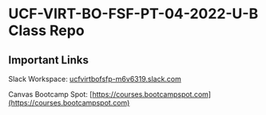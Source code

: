 # UCF-VIRT-BO-FSF-PT-04-2022-U-B Class Repo

## Important Links

Slack Workspace: [ucfvirtbofsfp-m6v6319.slack.com](ucfvirtbofsfp-m6v6319.slack.com)

Canvas Bootcamp Spot: [https://courses.bootcampspot.com](https://courses.bootcampspot.com)
